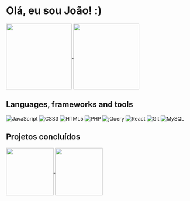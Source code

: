 # Olá, eu sou João! :)


<a href="https://github.com/joao-antonio-gomes">
  <img align="center" height="180rem" src="https://github-readme-stats.vercel.app/api?username=joao-antonio-gomes&show_icons=true">
</a>
<a href="https://github.com/joao-antonio-gomes">
  <img align="center" height="180rem" src="https://github-readme-stats.vercel.app/api/top-langs/?username=joao-antonio-gomes&layout=compact">
</a>

## Languages, frameworks and tools
![JavaScript](https://img.shields.io/badge/javascript-%23323330.svg?style=for-the-badge&logo=javascript&logoColor=%23F7DF1E)
![CSS3](https://img.shields.io/badge/css3-%231572B6.svg?style=for-the-badge&logo=css3&logoColor=white)
![HTML5](https://img.shields.io/badge/html5-%23E34F26.svg?style=for-the-badge&logo=html5&logoColor=white)
![PHP](https://img.shields.io/badge/php-%23777BB4.svg?style=for-the-badge&logo=php&logoColor=white)
![jQuery](https://img.shields.io/badge/jquery-%230769AD.svg?style=for-the-badge&logo=jquery&logoColor=white)
![React](https://img.shields.io/badge/react-%2320232a.svg?style=for-the-badge&logo=react&logoColor=%2361DAFB)
![Git](https://img.shields.io/badge/git-%23F05033.svg?style=for-the-badge&logo=git&logoColor=white)
![MySQL](https://img.shields.io/badge/mysql-%2300f.svg?style=for-the-badge&logo=mysql&logoColor=white)

## Projetos concluídos
  <a href="https://github.com/joao-antonio-gomes/sistema-gestao-alunos">
  <img align="center" height="130rem" src="https://github-readme-stats.vercel.app/api/pin/?username=joao-antonio-gomes&repo=sistema-gestao-alunos">
</a>
<a href="https://github.com/joao-antonio-gomes/to-do-list">
  <img align="center" height="130rem" src="https://github-readme-stats.vercel.app/api/pin/?username=joao-antonio-gomes&repo=to-do-list">
</a>
